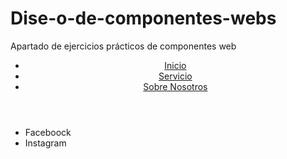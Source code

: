 # Dise-o-de-componentes-webs
Apartado de ejercicios prácticos de componentes web 


<!DOCTYPE html>
<html lang="en">
<head>
    <meta charset="UTF-8">
    <meta name="viewport" content="width=device-width, initial-scale=1.0">
    <link href="./output.css" rel="stylesheet">
    <title>Document</title>
</head>
<body class="flex flex-col min-h-screen">
    <header>
        <nav class="bg-gradient-to-r from-blue-500 to-purple-600 text-white p-4 shadow-md">
            <ul class="flex justify-center space-x-4">
                <li><a href="" class="hover:text-gray-300">Inicio</a></li>
                <li><a href="" class="hover:text-gray-300">Servicio</a></li>
                <li><a href="" class="hover:text-gray-300">Sobre Nosotros</a></li>
            </ul>
        </nav>
    </header>

<footer class="bg-gray-900 text-white py-4 mt-auto">
    <ul class="flex justify-center space-x-6">
        <li><a href="" class="hover:text-blue-400"></a>Faceboock</li>
        <li><a href="" class="hover:text-pink-500"></a>Instagram</li>
    </ul>
</footer>
</body>
</html>
